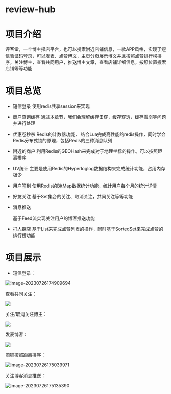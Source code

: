 # review-hub
# 项目介绍
评客堂，一个博主探店平台，也可以搜索附近店铺信息，一款APP风格，实现了短信验证码登录，可以发表、点赞博文，主页分页展示博文并且按照点赞排行榜排序，关注博主，查看共同用户，推送博主文章，查看店铺详细信息，按照位置搜索店铺等等功能


# 项目总览
* 短信登录
使用redis共享session来实现

* 商户查询缓存
通过本章节，我们会理解缓存击穿，缓存穿透，缓存雪崩等问题并进行处理

* 优惠卷秒杀
Redis的计数器功能， 结合Lua完成高性能的redis操作，同时学会Redis分布式锁的原理，包括Redis的三种消息队列

* 附近的商户
利用Redis的GEOHash来完成对于地理坐标的操作。可以按照距离排序

* UV统计
主要是使用Redis的Hyperloglog数据结构来完成统计功能，占用内存极少

* 用户签到
使用Redis的BitMap数据统计功能，统计用户每个月的统计详情

* 好友关注
基于Set集合的关注、取消关注，共同关注等等功能

* 消息推送

  基于Feed流实现关注用户的博客推送功能

* 打人探店
基于List来完成点赞列表的操作，同时基于SortedSet来完成点赞的排行榜功能

# 项目展示

* 短信登录：

![image-20230726174909694](https://alylmengbucket.oss-cn-nanjing.aliyuncs.com/pictures/202307261749728.png)

查看共同关注：


![](https://alylmengbucket.oss-cn-nanjing.aliyuncs.com/pictures/202307241703588.png)

关注/取消关注博主：


![](https://alylmengbucket.oss-cn-nanjing.aliyuncs.com/pictures/202307241730237.png)

发表博客：


![](https://alylmengbucket.oss-cn-nanjing.aliyuncs.com/pictures/202307241931419.png)

商铺按照距离排序：

![image-20230726175039971](https://alylmengbucket.oss-cn-nanjing.aliyuncs.com/pictures/202307261750007.png)

关注博客消息推送：

![image-20230726175135390](https://alylmengbucket.oss-cn-nanjing.aliyuncs.com/pictures/202307261751439.png)
